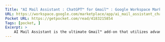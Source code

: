 ```yaml
---
Title: "AI Mail Assistant : ChatGPT™ for Gmail™ : Google Workspace Marketplace"
URL: https://workspace.google.com/marketplace/app/ai_mail_assistant_chatgpt_for_gmail/793320270264
Pocket URL: https://getpocket.com/read/4183215854
Tags: [pocket, ]
Excerpt: >
    AI Mail Assistant is the ultimate Gmail™ add-on that utilizes advanced AI technology to revolutionize email management.
---
```



